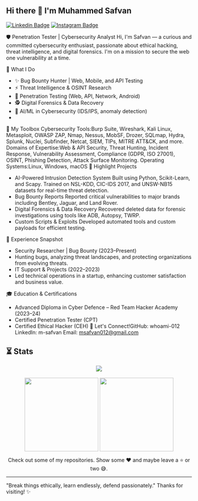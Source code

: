 ## Hi there 👋 I'm Muhammed Safvan
[![Linkedin Badge](https://img.shields.io/badge/-LinkedIn-0e76a8?style=for-the-badge&logo=Linkedin)](https://www.linkedin.com/in/m-safvan/) [![Instagram Badge](https://img.shields.io/badge/-Instagram-e4405f?style=for-the-badge&logo=Instagram&logoColor=white)](https://www.instagram.com/m_safvan12/)

🛡️ Penetration Tester | Cybersecurity Analyst
Hi, I'm Safvan — a curious and committed cybersecurity enthusiast, passionate about ethical hacking, threat intelligence, and digital forensics. I'm on a mission to secure the web one vulnerability at a time.

🚀 What I Do
- ✨ Bug Bounty Hunter | Web, Mobile, and API Testing
- ⚡ Threat Intelligence & OSINT Research
- 🔐 Penetration Testing (Web, API, Network, Android)
- 🕵️ Digital Forensics & Data Recovery
- 🤖 AI/ML in Cybersecurity (IDS/IPS, anomaly detection)
- 
🧰 My Toolbox
Cybersecurity Tools:Burp Suite, Wireshark, Kali Linux, Metasploit, OWASP ZAP, Nmap, Nessus, MobSF, Drozer, SQLmap, Hydra, Splunk, Nuclei, Subfinder, Netcat, SIEM, TIPs, MITRE ATT&CK, and more.
Domains of Expertise:Web & API Security, Threat Hunting, Incident Response, Vulnerability Assessment, Compliance (GDPR, ISO 27001), OSINT, Phishing Detection, Attack Surface Monitoring.
Operating Systems:Linux, Windows, macOS
🧪 Highlight Projects
- AI-Powered Intrusion Detection System
  Built using Python, Scikit-Learn, and Scapy. Trained on NSL-KDD, CIC-IDS 2017, and UNSW-NB15 datasets for real-time threat detection.
- Bug Bounty Reports
  Reported critical vulnerabilities to major brands including Bentley, Jaguar, and Land Rover.
- Digital Forensics & Data Recovery
  Recovered deleted data for forensic investigations using tools like ADB, Autopsy, TWRP.
- Custom Scripts & Exploits
  Developed automated tools and custom payloads for efficient testing.
  
📅 Experience Snapshot

- Security Researcher | Bug Bounty (2023–Present)
- Hunting bugs, analyzing threat landscapes, and protecting organizations from evolving threats.
- IT Support & Projects (2022–2023)
- Led technical operations in a startup, enhancing customer satisfaction and business value.

🎓 Education & Certifications

- Advanced Diploma in Cyber Defence – Red Team Hacker Academy (2023–24)
- Certified Penetration Tester (CPT)
- Certified Ethical Hacker (CEH)
📢 Let's Connect!GitHub: whoami-012
LinkedIn: m-safvan
Email: msafvan012@gmail.com

## ⏳ Stats
<p align = "center">
    <img align = "center" src = "https://streak-stats.demolab.com/?user=whoami-012&theme=transparent" /> <br/> <br/>
    <img align = "center" height = "200"  src = "https://github-readme-stats.vercel.app/api?username=whoami-012&show_icons=true&include_all_commits=true&count_private=true&rank_icon=github&theme=transparent" />
    <img align = "center" height= "200" src="https://github-readme-stats.vercel.app/api/top-langs?username=whoami-012&layout=compact&langs_count=8&card_width=320&theme=transparent" />
</p>

<p align="center">Check out some of my repositories. Show some ❤️ and maybe leave a ⭐ or two 😅.</p>

---
  
"Break things ethically, learn endlessly, defend passionately."
Thanks for visiting! ✨

